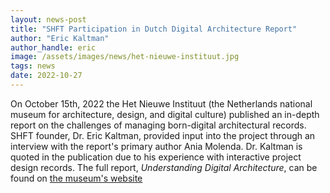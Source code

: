 ```yaml
---
layout: news-post
title: "SHFT Participation in Dutch Digital Architecture Report"
author: "Eric Kaltman"
author_handle: eric
image: /assets/images/news/het-nieuwe-instituut.jpg
tags: news
date: 2022-10-27
---
```


On October 15th, 2022 the Het Nieuwe Instituut (the Netherlands national museum for architecture, design, and digital culture) published an in-depth report on the challenges of managing born-digital architectural records. SHFT founder, Dr. Eric Kaltman, provided input into the project through an interview with the report's primary author Ania Molenda. Dr. Kaltman is quoted in the publication due to his experience with interactive project design records. The full report, <i>Understanding Digital Architecture</i>, can be found on [the museum's website](https://collectie.hetnieuweinstituut.nl/en/preservation/understanding-digital-architecture)
